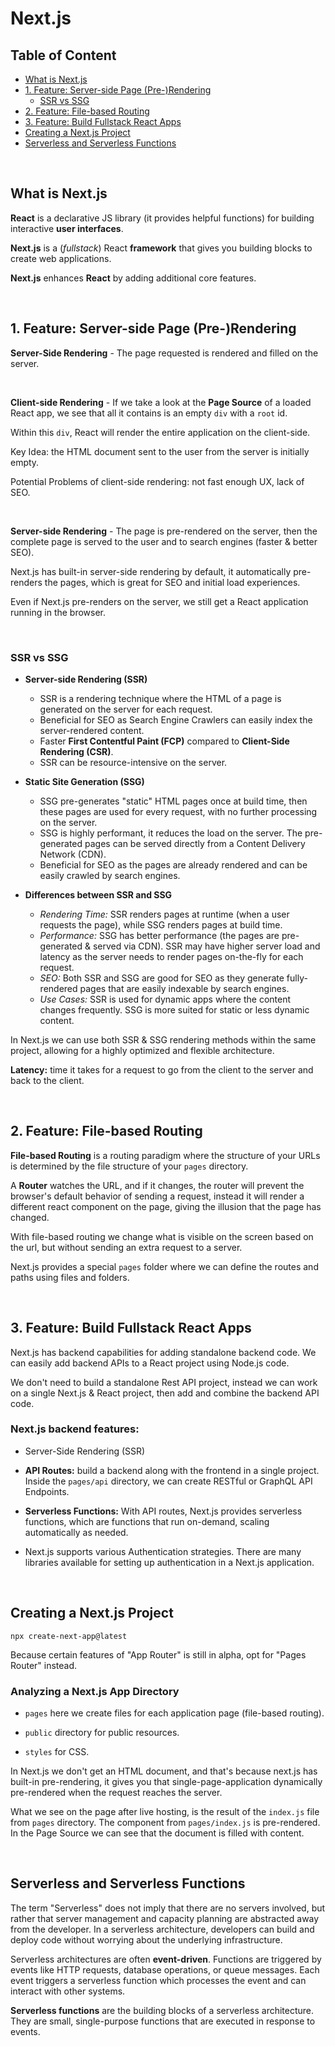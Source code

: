 # Next.js

## Table of Content

- [What is Next.js](#what-is-nextjs)
- [1. Feature: Server-side Page (Pre-)Rendering](#1-feature-server-side-page-pre-rendering)
  - [SSR vs SSG](#ssr-vs-ssg)
- [2. Feature: File-based Routing](#2-feature-file-based-routing)
- [3. Feature: Build Fullstack React Apps](#3-feature-build-fullstack-react-apps)
- [Creating a Next.js Project](#creating-a-nextjs-project)
- [Serverless and Serverless Functions](#serverless-and-serverless-functions)

<br>

## What is Next.js

**React** is a declarative JS library (it provides helpful functions) for building interactive **user interfaces**.

**Next.js** is a (_fullstack_) React **framework** that gives you building blocks to create web applications.

**Next.js** enhances **React** by adding additional core features.

<br>

## 1. Feature: Server-side Page (Pre-)Rendering

**Server-Side Rendering** - The page requested is rendered and filled on the server.

<br>

**Client-side Rendering** - If we take a look at the **Page Source** of a loaded React app, we see that all it contains is an empty `div` with a `root` id.

Within this `div`, React will render the entire application on the client-side.

Key Idea: the HTML document sent to the user from the server is initially empty.

Potential Problems of client-side rendering: not fast enough UX, lack of SEO.

<br>

**Server-side Rendering** - The page is pre-rendered on the server, then the complete page is served to the user and to search engines (faster & better SEO).

Next.js has built-in server-side rendering by default, it automatically pre-renders the pages, which is great for SEO and initial load experiences.

Even if Next.js pre-renders on the server, we still get a React application running in the browser.

<br>

### SSR vs SSG

- **Server-side Rendering (SSR)**

  - SSR is a rendering technique where the HTML of a page is generated on the server for each request.
  - Beneficial for SEO as Search Engine Crawlers can easily index the server-rendered content.
  - Faster **First Contentful Paint (FCP)** compared to **Client-Side Rendering (CSR)**.
  - SSR can be resource-intensive on the server.

- **Static Site Generation (SSG)**

  - SSG pre-generates "static" HTML pages once at build time, then these pages are used for every request, with no further processing on the server.
  - SSG is highly performant, it reduces the load on the server. The pre-generated pages can be served directly from a Content Delivery Network (CDN).
  - Beneficial for SEO as the pages are already rendered and can be easily crawled by search engines.

- **Differences between SSR and SSG**

  - _Rendering Time:_ SSR renders pages at runtime (when a user requests the page), while SSG renders pages at build time.
  - _Performance:_ SSG has better performance (the pages are pre-generated & served via CDN). SSR may have higher server load and latency as the server needs to render pages on-the-fly for each request.
  - _SEO:_ Both SSR and SSG are good for SEO as they generate fully-rendered pages that are easily indexable by search engines.
  - _Use Cases:_ SSR is used for dynamic apps where the content changes frequently. SSG is more suited for static or less dynamic content.

In Next.js we can use both SSR & SSG rendering methods within the same project, allowing for a highly optimized and flexible architecture.

**Latency:** time it takes for a request to go from the client to the server and back to the client.

<br>

## 2. Feature: File-based Routing

**File-based Routing** is a routing paradigm where the structure of your URLs is determined by the file structure of your `pages` directory.

A **Router** watches the URL, and if it changes, the router will prevent the browser's default behavior of sending a request, instead it will render a different react component on the page, giving the illusion that the page has changed.

With file-based routing we change what is visible on the screen based on the url, but without sending an extra request to a server.

Next.js provides a special `pages` folder where we can define the routes and paths using files and folders.

<br>

## 3. Feature: Build Fullstack React Apps

Next.js has backend capabilities for adding standalone backend code. We can easily add backend APIs to a React project using Node.js code.

We don't need to build a standalone Rest API project, instead we can work on a single Next.js & React project, then add and combine the backend API code.

### Next.js backend features:

- Server-Side Rendering (SSR)

- **API Routes:** build a backend along with the frontend in a single project. Inside the `pages/api` directory, we can create RESTful or GraphQL API Endpoints.

- **Serverless Functions:** With API routes, Next.js provides serverless functions, which are functions that run on-demand, scaling automatically as needed.

- Next.js supports various Authentication strategies. There are many libraries available for setting up authentication in a Next.js application.

<br>

## Creating a Next.js Project

```
npx create-next-app@latest
```

Because certain features of "App Router" is still in alpha, opt for "Pages Router" instead.

### Analyzing a Next.js App Directory

- `pages` here we create files for each application page (file-based routing).

- `public` directory for public resources.

- `styles` for CSS.

In Next.js we don't get an HTML document, and that's because next.js has built-in pre-rendering, it gives you that single-page-application dynamically pre-rendered when the request reaches the server.

What we see on the page after live hosting, is the result of the `index.js` file from `pages` directory. The component from `pages/index.js` is pre-rendered. In the Page Source we can see that the document is filled with content.

<br>

## Serverless and Serverless Functions

The term "Serverless" does not imply that there are no servers involved, but rather that server management and capacity planning are abstracted away from the developer. In a serverless architecture, developers can build and deploy code without worrying about the underlying infrastructure.

Serverless architectures are often **event-driven**. Functions are triggered by events like HTTP requests, database operations, or queue messages. Each event triggers a serverless function which processes the event and can interact with other systems.

**Serverless functions** are the building blocks of a serverless architecture. They are small, single-purpose functions that are executed in response to events.

<br>
